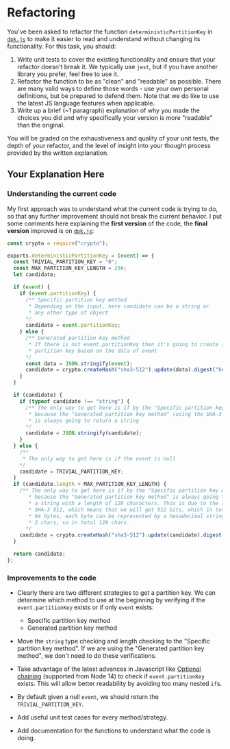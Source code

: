 # Refactoring

You've been asked to refactor the function `deterministicPartitionKey` in [`dpk.js`](dpk.js) to make it easier to read and understand without changing its functionality. For this task, you should:

1. Write unit tests to cover the existing functionality and ensure that your refactor doesn't break it. We typically use `jest`, but if you have another library you prefer, feel free to use it.
2. Refactor the function to be as "clean" and "readable" as possible. There are many valid ways to define those words - use your own personal definitions, but be prepared to defend them. Note that we do like to use the latest JS language features when applicable.
3. Write up a brief (~1 paragraph) explanation of why you made the choices you did and why specifically your version is more "readable" than the original.

You will be graded on the exhaustiveness and quality of your unit tests, the depth of your refactor, and the level of insight into your thought process provided by the written explanation.

## Your Explanation Here

### Understanding the current code

My first approach was to understand what the current code is trying to do, so that any further improvement should not break the current behavior. I put some comments here explaining the **first version** of the code, the **final version** improved is on [`dpk.js`](dpk.js):

```js
const crypto = require("crypto");

exports.deterministicPartitionKey = (event) => {
  const TRIVIAL_PARTITION_KEY = "0";
  const MAX_PARTITION_KEY_LENGTH = 256;
  let candidate;

  if (event) {
    if (event.partitionKey) {
      /** Specific partition key method
       * Depending on the input, here candidate can be a string or
       * any other type of object
      */
      candidate = event.partitionKey;
    } else {
      /** Generated partition key method
       * If there is not event.partitionKey then it's going to create a
       * partition key based on the data of event
      */
      const data = JSON.stringify(event);
      candidate = crypto.createHash("sha3-512").update(data).digest("hex");
    }
  }

  if (candidate) {
    if (typeof candidate !== "string") {
      /** The only way to get here is if by the "Specific partition key method"
       * because the "Generated partition key method" (using the SHA-3 512 algorithm)
       * is always going to return a string
      */
      candidate = JSON.stringify(candidate);
    }
  } else {
    /**
     * The only way to get here is if the event is null
    */
    candidate = TRIVIAL_PARTITION_KEY;
  }
  if (candidate.length > MAX_PARTITION_KEY_LENGTH) {
    /** The only way to get here is if by the "Specific partition key method"
       * because the "Generated partition key method" is always going to return
       * a string with a length of 128 characters. This is due to the algorith
       * SHA-3 512, which means that we will get 512 bits, which in turn means
       * 64 bytes, each byte can be represented by a hexadecimal string of
       * 2 chars, so in total 128 chars.
      */
    candidate = crypto.createHash("sha3-512").update(candidate).digest("hex");
  }

  return candidate;
};
```

### Improvements to the code

- Clearly there are two different strategies to get a partition key. We can determine which method to use at the beginning by verifying if the `event.partitionKey` exists or if only `event` exists:
  - Specific partition key method
  - Generated partition key method

- Move the `string` type checking and length checking to the "Specific partition key method". If we are using the "Generated partition key method", we don't need to do these verifications.

- Take advantage of the latest advances in Javascript like [Optional chaining](https://developer.mozilla.org/en-US/docs/Web/JavaScript/Reference/Operators/Optional_chaining) (supported from Node 14) to check if `event.partitionKey` exists. This will allow better readability by avoiding too many nested `if`s.

- By default given a null `event`, we should return the `TRIVIAL_PARTITION_KEY`.

- Add useful unit test cases for every method/strategy.

- Add documentation for the functions to understand what the code is doing.